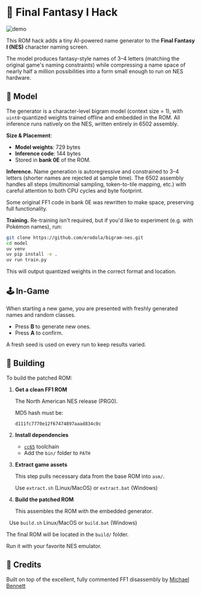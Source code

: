 # 🧙 Final Fantasy I Hack

![demo](./demo.gif)

This ROM hack adds a tiny AI-powered name generator to the **Final Fantasy I (NES)** character naming screen.

The model produces fantasy-style names of 3–4 letters (matching the original game's naming constraints) while compressing a name space of nearly half a million possibilities into a form small enough to run on NES hardware.

## 🧠 Model

The generator is a character-level bigram model (context size = 1), with `uint8`-quantized weights trained offline and embedded in the ROM. All inference runs natively on the NES, written entirely in 6502 assembly.

**Size \& Placement**:

- **Model weights**: 729 bytes
- **Inference code**: 144 bytes
- Stored in **bank 0E** of the ROM.

**Inference.** Name generation is autoregressive and constrained to 3–4 letters (shorter names are rejected at sample time). The 6502 assembly handles all steps (multinomial sampling, token-to-tile mapping, etc.) with careful attention to both CPU cycles and byte footprint.

Some original FF1 code in bank 0E was rewritten to make space, preserving full functionality.

**Training.** Re-training isn't required, but if you'd like to experiment (e.g. with Pokémon names), run:

```bash
git clone https://github.com/erodola/bigram-nes.git
cd model
uv venv
uv pip install -e .
uv run train.py
```

This will output quantized weights in the correct format and location.

## 🕹️ In-Game

When starting a new game, you are presented with freshly generated names and random classes.

- Press **B** to generate new ones.
- Press **A** to confirm.

A fresh seed is used on every run to keep results varied.

## 🔧 Building

To build the patched ROM:

1. **Get a clean FF1 ROM**

   The North American NES release (PRG0).

   MD5 hash must be:

   ```
   d111fc7770e12f67474897aaad834c0c
   ```

2. **Install dependencies**

   - [`cc65`](https://cc65.github.io/) toolchain
   - Add the `bin/` folder to `PATH`

3. **Extract game assets**

   This step pulls necessary data from the base ROM into `asm/`.

   Use `extract.sh` (Linux/MacOS) or `extract.bat` (Windows)

4. **Build the patched ROM**

   This assembles the ROM with the embedded generator.

   Use `build.sh` Linux/MacOS or `build.bat` (Windows)

The final ROM will be located in the `build/` folder.

Run it with your favorite NES emulator.

## 🙏 Credits

Built on top of the excellent, fully commented FF1 disassembly by [Michael Bennett](https://github.com/Entroper/FF1Disassembly)
